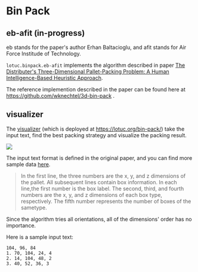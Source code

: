 # Bin Pack

## eb-afit (in-progress)

eb stands for the paper's author Erhan Baltacioglu, and afit stands for Air
Force Institude of Technology.

`lotuc.binpack.eb-afit` implements the algorithm described in paper
[The Distributer's Three-Dimensional Pallet-Packing Problem: A Human Intelligence-Based Heuristic Approach](https://scholar.afit.edu/etd/4563/).

The reference implemention described in the paper can be found here at
https://github.com/wknechtel/3d-bin-pack .

## visualizer

The [visualizer](./visualizer/README.md) (which is deployed at
https://lotuc.org/bin-pack/) take the input text, find the best packing strategy
and visualize the packing result.

![](./visualizer/doc/resources/eb-afit-find-best-dpp06.gif)

The input text format is defined in the original paper, and you can find more
sample data [here](https://github.com/wknechtel/3d-bin-pack/tree/master/test).

> In the first line, the three numbers are the x, y, and z dimensions of the
> pallet. All subsequent lines contain box information. In each line,the first
> number is the box label. The second, third, and fourth numbers are the x, y,
> and z dimensions of each box type, respectively. The fifth number represents
> the number of boxes of the sametype.

Since the algorithm tries all orientations, all of the dimensions' order has no
importance.

Here is a sample input text:

```text
104, 96, 84
1. 70, 104, 24, 4
2. 14, 104, 48, 2
3. 40, 52, 36, 3
```
